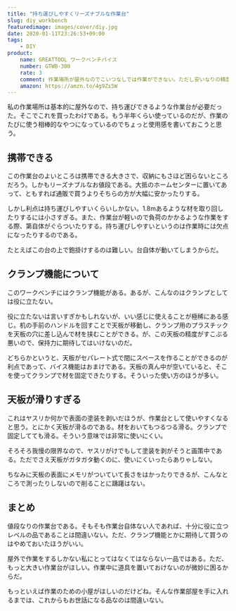 ```yaml
---
title: "持ち運びしやすくリーズナブルな作業台"
slug: diy_workbench
featuredimage: images/cover/diy.jpg
date: 2020-01-11T23:26:53+09:00
tags:
    - DIY
product:
    name: GREATTOOL ワークベンチバイス
    number: GTWB-300
    rate: 3
    comment: 作業場所が屋外なのでこいつなしでは作業ができない。ただし安いなりの精度なので過度の期待はしないように。
    amazon: https://amzn.to/4g9Zs5W
---
```


私の作業場所は基本的に屋外なので、持ち運びできるような作業台が必要だった。そこでこれを買ったわけである。もう半年くらい使っているのだが、作業のたびに使う相棒的なやつになっているのでちょっと使用感を書いておこうと思う。

<!--more-->

## 携帯できる

この作業台のよいところは携帯できる大きさで、収納にもさほど困らないところだろう。しかもリーズナブルなお値段である。大抵のホームセンターに置いてあって、ともすれば通販で買うよりそちらの方が大幅に安かったりする。

しかし利点は持ち運びしやすいくらいしかない。1.8mあるような材を取り回したりするには小さすぎる。また、作業台が軽いので負荷のかかるような作業をする際、第自体がぐらついたりする。持ち運びしやすいというのは作業時には欠点になったりするのである。

たとえばこの台の上で鉋掛けするのは難しい。台自体が動いてしまうからだ。

## クランプ機能について

このワークベンチにはクランプ機能がある。あるが、こんなのはクランプとしては役に立たない。

役に立たないは言いすぎかもしれないが、いい感じに使えることが極稀にある感じ。机の手前のハンドルを回すことで天板が移動し、クランプ用のプラスチックを天板の穴に差し込んで材を挟むことができる。が、この天板の精度がすこぶる悪いので、保持力に期待してはいけないのだ。

どちらかというと、天板がセパレート式で間にスペースを作ることができるのが利点であって、バイス機能はおまけである。天板の真ん中が空いていると、そこを使ってクランプで材を固定できたりする。そういった使い方のほうが多い。

## 天板が滑りすぎる

これはヤスリか何かで表面の塗装を剥いだほうが、作業台として使いやすくなると思う。とにかく天板が滑るのである。材をおいてもつるつる滑る。クランプで固定してても滑る。そういう意味では非常に使いにくい。

そろそろ我慢の限界なので、ヤスリがけでもして塗装を剥がそうと画策中である。ただでさえ天板がガタガタ動くのに、使いにくいったらありゃしない。

ちなみに天板の表面にメモリがついていて長さをはかったりできるが、こんなところで測ったりしないので削ることに躊躇はない。

## まとめ

値段なりの作業台である。そもそも作業台自体ない人であれば、十分に役に立つレベルの品であることは間違いない。ただ、クランプ機能とかに期待して買うのはやめておいたほうがいい。

屋外で作業をするしかない私にとってはなくてはならない一品ではある。ただ、もっと大きい作業台がほしい。作業中に道具を置いておけないのが微妙に困るからだ。

もっといえば作業のための小屋がほしいのだけどね。そんな作業部屋を手に入れるまでは、これからもお世話になる品なのは間違いない。